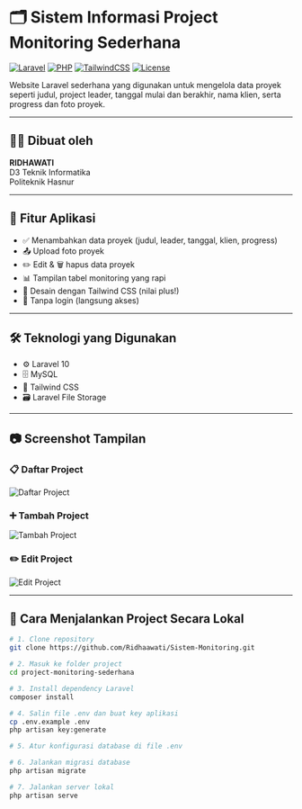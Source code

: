 # 🗂️ Sistem Informasi Project Monitoring Sederhana

[![Laravel](https://img.shields.io/badge/Laravel-10-red?logo=laravel)](https://laravel.com/)
[![PHP](https://img.shields.io/badge/PHP-8.1-blue?logo=php)](https://www.php.net/)
[![TailwindCSS](https://img.shields.io/badge/Tailwind_CSS-3.0-38B2AC?logo=tailwindcss)](https://tailwindcss.com/)
[![License](https://img.shields.io/badge/License-MIT-brightgreen.svg)](LICENSE)

Website Laravel sederhana yang digunakan untuk mengelola data proyek seperti judul, project leader, tanggal mulai dan berakhir, nama klien, serta progress dan foto proyek.

---

## 👩‍💻 Dibuat oleh

**RIDHAWATI**  
D3 Teknik Informatika  
Politeknik Hasnur

---

## 📌 Fitur Aplikasi

- ✅ Menambahkan data proyek (judul, leader, tanggal, klien, progress)
- 📤 Upload foto proyek
- ✏️ Edit & 🗑️ hapus data proyek
- 📊 Tampilan tabel monitoring yang rapi
- 🎨 Desain dengan Tailwind CSS (nilai plus!)
- 🚫 Tanpa login (langsung akses)

---

## 🛠️ Teknologi yang Digunakan

- ⚙️ Laravel 10
- 🗄️ MySQL
- 💅 Tailwind CSS
- 🗃️ Laravel File Storage

---

## 📷 Screenshot Tampilan

### 📋 Daftar Project
![Daftar Project](screenshots/daftar_project.png)

### ➕ Tambah Project
![Tambah Project](screenshots/tambah_project.png)

### ✏️ Edit Project
![Edit Project](screenshots/edit_project.png)

---

## 🚀 Cara Menjalankan Project Secara Lokal

```bash
# 1. Clone repository
git clone https://github.com/Ridhaawati/Sistem-Monitoring.git

# 2. Masuk ke folder project
cd project-monitoring-sederhana

# 3. Install dependency Laravel
composer install

# 4. Salin file .env dan buat key aplikasi
cp .env.example .env
php artisan key:generate

# 5. Atur konfigurasi database di file .env

# 6. Jalankan migrasi database
php artisan migrate

# 7. Jalankan server lokal
php artisan serve
